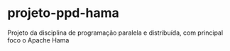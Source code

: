 # projeto-ppd-hama
Projeto da disciplina de programação paralela e distribuída, com principal foco o Apache Hama
